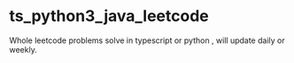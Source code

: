 # ts_python3_java_leetcode
Whole leetcode problems solve in typescript or python , will update daily or weekly.
